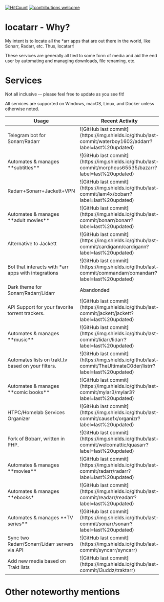 [![HitCount](http://hits.dwyl.com/rustyshackleford36/locatarr.svg)](http://hits.dwyl.com/rustyshackleford36/locatarr) [![contributions welcome](https://img.shields.io/badge/contributions-welcome-brightgreen.svg?style=flat)](https://github.com/rustyshackleford36/locatarr/issues)


# locatarr - Why? 
My intent is to locate all the *arr apps that are out there in the world, like Sonarr, Radarr, etc. Thus, locatarr! 

These services are generally all tied to some form of media and aid the end user by automating and managing downloads, file renaming, etc. 

# Services 
Not all inclusive -- please feel free to update as you see fit! 

All services are supported on Windows, macOS, Linux, and Docker unless otherwise noted. 

| Usage                                                | Recent Activity                                                                                                       | Github                                                                     | Reddit                                           |
|------------------------------------------------------|-----------------------------------------------------------------------------------------------------------------------|----------------------------------------------------------------------------|--------------------------------------------------|
| Telegram bot for Sonarr/Radarr                       | \!\[GitHub last commit\]\(https://img\.shields\.io/github/last\-commit/waterboy1602/addarr?label=last%20updated\)     | \[Waterboy1602/Addarr\]\(https://github\.com/Waterboy1602/Addarr\)         |                                                  |
| Automates & manages \*\*subtitles\*\*                | \!\[GitHub last commit\]\(https://img\.shields\.io/github/last\-commit/morpheus65535/bazarr?label=last%20updated\)    | \[morpheus65535/bazarr\]\(https://github\.com/morpheus65535/bazarr\)       |                                                  |
| Radarr\+Sonarr\+Jackett\+VPN                         | \!\[GitHub last commit\]\(https://img\.shields\.io/github/last\-commit/iam4x/bobarr?label=last%20updated\)            | \[iam4x/bobarr\]\(https://github\.com/iam4x/bobarr\)                       |                                                  |
| Automates & manages \*\*adult movies\*\*             | \!\[GitHub last commit\]\(https://img\.shields\.io/github/last\-commit/bonarr/bonarr?label=last%20updated\)           | \[bonarr/Bonarr\]\(https://github\.com/bonarr/Bonarr\)                     |                                                  |
| Alternative to Jackett                               | \!\[GitHub last commit\]\(https://img\.shields\.io/github/last\-commit/cardigann/cardigann?label=last%20updated\)     | \[cardigann/cardigann\]\(https://github\.com/cardigann/cardigann\)         |                                                  |
| Bot that interacts with \*arr apps with integrations | \!\[GitHub last commit\]\(https://img\.shields\.io/github/last\-commit/commandarr/comandarr?label=last%20updated\)    | \[Commandarr/Commandarr\]\(https://github\.com/Commandarr/Commandarr\)     |                                                  |
| Dark theme for Sonarr/Radarr/Lidarr                  | Abandonded                                                                                                            | \[iFelix18/Darkerr\]\(https://github\.com/iFelix18/Darkerr\)               |                                                  |
| API Support for your favorite torrent trackers\.     | \!\[GitHub last commit\]\(https://img\.shields\.io/github/last\-commit/jackett/jackett?label=last%20updated\)         | \[Jackett/Jackett\]\(https://github\.com/Jackett/Jackett\)                 | \[/r/Jackett\]\(http://reddit\.com/r/jackett\)   |
| Automates & manages \*\*music\*\*                    | \!\[GitHub last commit\]\(https://img\.shields\.io/github/last\-commit/lidarr/lidarr?label=last%20updated\)           | \[lidarr/lidarr\]\(https://github\.com/lidarr/lidarr\)                     | \[/r/lidarr\]\(http://reddit\.com/r/lidarr\)     |
| Automates lists on trakt\.tv based on your filters\. | \!\[GitHub last commit\]\(https://img\.shields\.io/github/last\-commit/TheUltimateC0der/listrr?label=last%20updated\) | \[TheUltimateC0der/Listrr\]\(https://github\.com/TheUltimateC0der/Listrr\) |                                                  |
| Automates & manages \*\*comic books\*\*              | \!\[GitHub last commit\]\(https://img\.shields\.io/github/last\-commit/mylar3/mylar3?label=last%20updated\)           | \[mylar3/mylar3\]\(https://github\.com/mylar3/mylar3\)                     |                                                  |
| HTPC/Homelab Services Organizer                      | \!\[GitHub last commit\]\(https://img\.shields\.io/github/last\-commit/causefx/organizr?label=last%20updated\)        | \[/causefx/Organizr\]\(https://github\.com/causefx/Organizr\)              | \[/r/Organizr\]\(http://reddit\.com/r/organizr\) |
| Fork of Bobarr, written in PHP\.                     | \!\[GitHub last commit\]\(https://img\.shields\.io/github/last\-commit/welcomattic/quasarr?label=last%20updated\)     | \[welcoMatic/quasarr\]\(https://github\.com/welcoMatic/quasarr\)           |                                                  |
| Automates & manages \*\*movies\*\*                   | \!\[GitHub last commit\]\(https://img\.shields\.io/github/last\-commit/radarr/radarr?label=last%20updated\)           | \[Radarr/Radarr\]\(https://github\.com/Radarr/Radarr\)                     | \[/r/Radarr\]\(http://reddit\.com/r/Radarr\)     |
| Automates & manages \*\*ebooks\*                     | \!\[GitHub last commit\]\(https://img\.shields\.io/github/last\-commit/readarr/readarr?label=last%20updated\)         | \[Readarr/Readarr\]\(https://github\.com/Readarr/Readarr\)                 |                                                  |
| Automates & manages \*\*TV series\*\*                | \!\[GitHub last commit\]\(https://img\.shields\.io/github/last\-commit/sonarr/sonarr?label=last%20updated\)           | \[Sonarr/Sonarr\]\(https://github\.com/Sonarr/Sonarr\)                     | \[/r/Sonarr\]\(http://reddit\.com/r/sonarr\)     |
| Sync two Radarr/Sonarr/Lidarr servers via API        | \!\[GitHub last commit\]\(https://img\.shields\.io/github/last\-commit/syncarr/syncarr\)                              | \[syncarr/syncarr\]\(https://github\.com/syncarr/syncarr\)                 |                                                  |
| Add new media based on Trakt lists                   | \!\[GitHub last commit\]\(https://img\.shields\.io/github/last\-commit/l3uddz/traktarr\)                              | \[l3uddz/traktarr\]\(https://github\.com/l3uddz/traktarr\)                 |                                                  |








# Other noteworthy mentions

 

